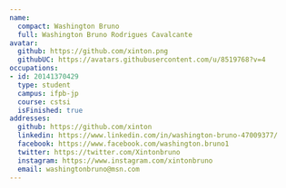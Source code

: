 ```yaml
---
name:
  compact: Washington Bruno
  full: Washington Bruno Rodrigues Cavalcante
avatar:
  github: https://github.com/xinton.png
  githubUC: https://avatars.githubusercontent.com/u/8519768?v=4
occupations:
- id: 20141370429
  type: student
  campus: ifpb-jp
  course: cstsi
  isFinished: true
addresses:
  github: https://github.com/xinton
  linkedin: https://www.linkedin.com/in/washington-bruno-47009377/
  facebook: https://www.facebook.com/washington.bruno1
  twitter: https://twitter.com/Xintonbruno
  instagram: https://www.instagram.com/xintonbruno
  email: washingtonbruno@msn.com
---
```


